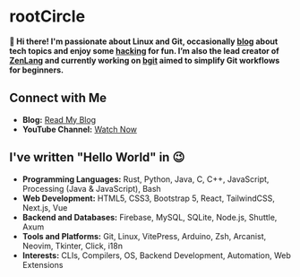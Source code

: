 # rootCircle

**👋 Hi there! I'm passionate about Linux and Git, occasionally [blog](https://rootcircle.github.io/blog) about tech topics and enjoy some [hacking](https://github.com/rootCircle/dos-over-tor-rs) for fun. I’m also the lead creator of [ZenLang](https://github.com/zenlang-rs) and currently working on [bgit](https://github.com/Gyan172004/bgit) aimed to simplify Git workflows for beginners.**

## Connect with Me

- **Blog:** [Read My Blog](https://rootcircle.github.io/blog/)
- **YouTube Channel:** [Watch Now](https://www.youtube.com/@12thprogrammr99)

## I've written "Hello World" in 😉

- **Programming Languages:** Rust, Python, Java, C, C++, JavaScript, Processing (Java & JavaScript), Bash
- **Web Development:** HTML5, CSS3, Bootstrap 5, React, TailwindCSS, Next.js, Vue
- **Backend and Databases:** Firebase, MySQL, SQLite, Node.js, Shuttle, Axum
- **Tools and Platforms:** Git, Linux, VitePress, Arduino, Zsh, Arcanist, Neovim, Tkinter, Click, i18n
- **Interests:** CLIs, Compilers, OS, Backend Development, Automation, Web Extensions

<!-- ## 📊 GitHub Stats -->
<!---->
<!-- - **Overall Stats:** [View GitHub Stats](https://github-readme-stats.vercel.app/api?username=rootCircle&count_private=true&show_icons=true&theme=radical&hide_border=true) -->
<!-- - **Top Languages:** [View Top Languages](https://github-readme-stats.vercel.app/api/top-langs/?username=rootCircle&langs_count=8&count_private=true&layout=compact&theme=radical&hide_border=true) -->
<!-- - **GitHub Streak:** [View GitHub Streak](https://github-readme-streak-stats.herokuapp.com?user=rootCircle&theme=radical&hide_border=true) -->
<!---->
<!-- ## 🏆 GitHub Trophies -->
<!---->
<!-- - [View Trophies](https://github-profile-trophy.vercel.app/?username=rootCircle&theme=radical&column=-1&margin-w=15&margin-h=15&rank=-?&no-frame=true) -->
